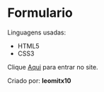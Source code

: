 # Formulario

  Linguagens usadas:
 - HTML5
 - CSS3
  
  Clique <a href="https://leomitx10.github.io/Formulario/" target="_blank">Aqui</a> para entrar no site.
  
  Criado por: <b>leomitx10</b>
